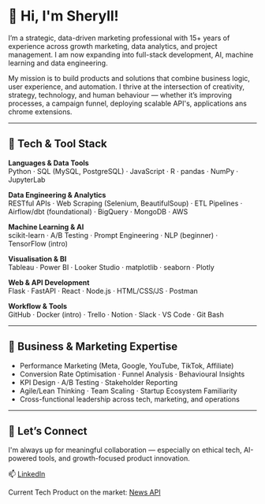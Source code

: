 
# 👋 Hi, I'm Sheryll!

I’m a strategic, data-driven marketing professional with 15+ years of experience across growth marketing, data analytics, and project management. I am now expanding into full-stack development, AI, machine learning and data engineering.

My mission is to build products and solutions that combine business logic, user experience, and automation. I thrive at the intersection of creativity, strategy, technology, and human behaviour — whether it’s improving processes, a campaign funnel, deploying scalable API's, applications ans chrome extensions.

---

## 🧰 Tech & Tool Stack

**Languages & Data Tools**  
Python · SQL (MySQL, PostgreSQL) · JavaScript · R · pandas · NumPy · JupyterLab  

**Data Engineering & Analytics**  
RESTful APIs · Web Scraping (Selenium, BeautifulSoup) · ETL Pipelines · Airflow/dbt (foundational) · BigQuery · MongoDB · AWS  

**Machine Learning & AI**  
scikit-learn · A/B Testing · Prompt Engineering · NLP (beginner) · TensorFlow (intro)  

**Visualisation & BI**  
Tableau · Power BI · Looker Studio · matplotlib · seaborn · Plotly  

**Web & API Development**  
Flask · FastAPI · React · Node.js · HTML/CSS/JS · Postman  

**Workflow & Tools**  
GitHub · Docker (intro) · Trello · Notion · Slack · VS Code · Git Bash  

---

## 🎯 Business & Marketing Expertise

- Performance Marketing (Meta, Google, YouTube, TikTok, Affiliate)  
- Conversion Rate Optimisation · Funnel Analysis · Behavioural Insights  
- KPI Design · A/B Testing · Stakeholder Reporting  
- Agile/Lean Thinking · Team Scaling · Startup Ecosystem Familiarity  
- Cross-functional leadership across tech, marketing, and operations  

---

## 🔗 Let’s Connect

I'm always up for meaningful collaboration — especially on ethical tech, AI-powered tools, and growth-focused product innovation.

📫 [LinkedIn](https://www.linkedin.com/in/sherylldumapal)  

Current Tech Product on the market: [News API](https://rapidapi.com/sherdumapal/api/climate-change-news-api5)
